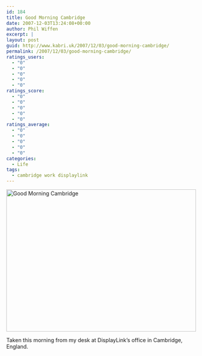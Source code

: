 ```yaml
---
id: 184
title: Good Morning Cambridge
date: 2007-12-03T13:24:08+00:00
author: Phil Wiffen
excerpt: |
layout: post
guid: http://www.kabri.uk/2007/12/03/good-morning-cambridge/
permalink: /2007/12/03/good-morning-cambridge/
ratings_users:
  - "0"
  - "0"
  - "0"
  - "0"
  - "0"
ratings_score:
  - "0"
  - "0"
  - "0"
  - "0"
  - "0"
ratings_average:
  - "0"
  - "0"
  - "0"
  - "0"
  - "0"
categories:
  - Life
tags:
  - cambridge work displaylink
---
```

[<img loading="lazy" src="http://farm3.static.flickr.com/2131/2083604628_076624b8a8.jpg" width="500" height="375" alt="Good Morning Cambridge" />](http://www.flickr.com/photos/mindcircus/2083604628/ "Good Morning Cambridge by mindcircus, on Flickr")

Taken this morning from my desk at DisplayLink&#8217;s office in Cambridge, England.